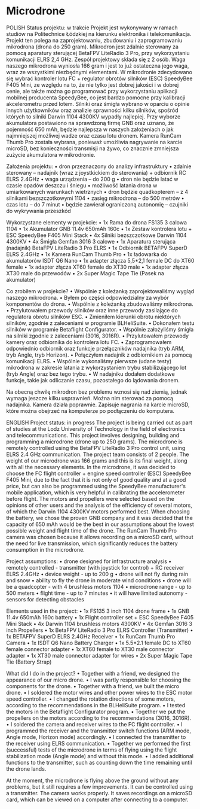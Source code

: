 # Microdrone
POLISH
Status projektu: w trakcie
Projekt jest wykonywany w ramach studiów na Politechnice Łódzkiej na kierunku elektronika i telekomunikacja. Projekt ten polega na zaprojektowaniu, zbudowaniu i zaprogramowaniu mikrodrona (drona do 250 gram). Mikrodron jest zdalnie sterowany za pomocą aparatury sterującej BetaFPV LiteRadio 3 Pro, przy wykorzystaniu komunikacji ELRS 2,4 GHz. Zespół projektowy składa się z 2 osób. Waga naszego mikrodrona wyniosła 166 gram i jest to już ostateczna jego waga, wraz ze wszystkimi niezbędnymi elementami. W mikrodronie zdecydowano się wybrać kontroler lotu FC + regulator obrotów silników (ESC) SpeedyBee F405 Mini, ze względu na to, że nie tylko jest dobrej jakości i w dobrej cenie, ale także można go programować przy wykorzystaniu aplikacji mobilnej producenta SpeedyBee, co jest bardzo pomocne przy kalibracji akcelerometru przed lotem. Silniki oraz śmigła wybrano w oparciu o opinie innych użytkowników oraz analizie sprawności kilku silników, spośród których to silniki Darwin 1104 4300KV wypadły najlepiej. Przy wyborze akumulatora postawiono na sprawdzoną firmę GNB oraz uznano, że pojemność 650 mAh, będzie najlepsza w naszych założeniach o jak najmniejszej możliwej wadze oraz czasu lotu dronem. Kamera RunCam Thumb Pro została wybrana, ponieważ umożliwia nagrywanie na karcie microSD, bez konieczności transmisji na żywo, co znacznie zmniejsza zużycie akumulatora w mikrodronie.

Założenia projektu:
•	dron przeznaczony do analizy infrastruktury
•	zdalnie sterowany – nadajnik (wraz z joystkickiem do sterowania) + odbiornik RC ELRS 2.4GHz
•	waga urządzenia – do 200 g
•	dron nie będzie latać w czasie opadów deszczu i śniegu
•	możliwość latania drona w umiarkowanych warunkach wietrznych
•	dron będzie quadkopterem – z 4 silnikami bezszczotkowymi 1104 
•	zasięg mikrodrona – do 500 metrów
•	czas lotu – do 7 minut
•	będzie zawierał ograniczoną autonomię – czujniki do wykrywania przeszkód

Wykorzystane elementy w projekcie:
•	1x Rama do drona FS135 3 calowa 1104
•	1x Akumulator GNB 11.4v 650mAh 160c
•	1x Zestaw kontrolera lotu + ESC SpeedyBee F405 Mini Stack
•	4x Silniki bezszczotkowe Darwin 1104 4300KV
•	4x Śmigła Gemfan 3016 3 calowe
•	1x Aparatura sterująca (nadajnik) BetaFPV LiteRadio 3 Pro ELRS
•	1x Odbiornik BETAFPV SuperD ELRS 2.4GHz
•	1x Kamera RunCam Thumb Pro
• 1x ładowarka do akumulatorów ISDT Q6 Nano
• 1x adapter złącza 5,5*2,1 female DC do XT60 female
• 1x adapter złącza XT60 female do XT30 male
• 1x adapter złącza XT30 male do przewodów
• 2x Super Magic Tape Tie (Pasek na akumulator) 

Co zrobiłem w projekcie?
•	Wspólnie z koleżanką zaprojektowaliśmy wygląd naszego mikrodrona.
•	Byłem po części odpowiedzialny za wybór komponentów do drona.
•	Wspólnie z koleżanką zbudowaliśmy mikrodrona.
•	Przylutowałem przewody silników oraz inne przewody zasilające do regulatora obrotu silników ESC.
•	Zmieniłem kierunki obrotu niektórych silników, zgodnie z zaleceniami w programie BLHeliSuite.
•	Dokonałem testu silników w programie Betaflight Configurator.
•	Wspólnie założyliśmy śmigła na silniki zgodnie z zaleceniami (3016, 3016R).
•	Przylutowałem przewody kamery oraz odbiornika do kontrolera lotu FC.
•	Zaprogramowałem odpowiednio odbiornik oraz funkcje przełączników nadajnika (tryb ARM, tryb Angle, tryb Horizon).
•	Połączyłem nadajnik z odbiornikiem za pomocą komunikacji ELRS.
•	Wspólnie wykonaliśmy pierwsze (udane testy) mikrodrona w zakresie latania z wykorzystaniem trybu stabilizującego lot (tryb Angle) oraz bez tego trybu.
•	W nadajniku dodałem dodatkowe funkcje, takie jak odliczanie czasu, pozostałego do lądowania dronem.

Na obecną chwilę mikrodron bez problemu wznosi się nad ziemią, jednak wymaga jeszcze kilku usprawnień. Można nim sterować za pomocą nadajnika. Kamera działa poprawnie. Zapisuje nagrania na karcie microSD, które można obejrzeć na komputerze po podłączeniu do komputera.


ENGLISH
Project status: in progress
The project is being carried out as part of studies at the Lodz University of Technology in the field of electronics and telecommunications. This project involves designing, building and programming a microdrone (drone up to 250 grams). The microdrone is remotely controlled using the BetaFPV LiteRadio 3 Pro control unit, using ELRS 2.4 GHz communication. The project team consists of 2 people. The weight of our microdrone was 166 grams and this is its final weight, along with all the necessary elements. In the microdrone, it was decided to choose the FC flight controller + engine speed controller (ESC) SpeedyBee F405 Mini, due to the fact that it is not only of good quality and at a good price, but can also be programmed using the SpeedyBee manufacturer's mobile application, which is very helpful in calibrating the accelerometer before flight. The motors and propellers were selected based on the opinions of other users and the analysis of the efficiency of several motors, of which the Darwin 1104 4300KV motors performed best. When choosing the battery, we chose the proven GNB company and it was decided that the capacity of 650 mAh would be the best in our assumptions about the lowest possible weight and flight time of the drone. The RunCam Thumb Pro camera was chosen because it allows recording on a microSD card, without the need for live transmission, which significantly reduces the battery consumption in the microdrone.

Project assumptions:
• drone designed for infrastructure analysis
• remotely controlled - transmitter (with joystick for control) + RC receiver ELRS 2.4GHz
• device weight - up to 200 g
• drone will not fly during rain and snow
• ability to fly the drone in moderate wind conditions
• drone will be a quadcopter - with 4 brushless motors 1104
• microdrone range - up to 500 meters
• flight time - up to 7 minutes
• it will have limited autonomy - sensors for detecting obstacles

Elements used in the project:
• 1x FS135 3 inch 1104 drone frame
• 1x GNB 11.4v 650mAh 160c battery
• 1x Flight controller set + ESC SpeedyBee F405 Mini Stack
• 4x Darwin 1104 brushless motors 4300KV
• 4x Gemfan 3016 3 inch Propellers
• 1x BetaFPV LiteRadio 3 Pro ELRS Controller (Transmitter)
• 1x BETAFPV SuperD ELRS 2.4GHz Receiver
• 1x RunCam Thumb Pro Camera
• 1x ISDT Q6 Nano Battery Charger
• 1x 5.5*2.1 female DC to XT60 female connector adapter
• 1x XT60 female to XT30 male connector adapter
• 1x XT30 male connector adapter for wires
• 2x Super Magic Tape Tie (Battery Strap)

What did I do in the project?
• Together with a friend, we designed the appearance of our micro drone.
• I was partly responsible for choosing the components for the drone.
• Together with a friend, we built the micro drone.
• I soldered the motor wires and other power wires to the ESC motor speed controller.
• I changed the rotation directions of some motors, according to the recommendations in the BLHeliSuite program.
• I tested the motors in the Betaflight Configurator program.
• Together we put the propellers on the motors according to the recommendations (3016, 3016R).
• I soldered the camera and receiver wires to the FC flight controller.
• I programmed the receiver and the transmitter switch functions (ARM mode, Angle mode, Horizon mode) accordingly.
• I connected the transmitter to the receiver using ELRS communication.
• Together we performed the first (successful) tests of the microdrone in terms of flying using the flight stabilization mode (Angle mode) and without this mode.
• I added additional functions to the transmitter, such as counting down the time remaining until the drone lands.

At the moment, the microdrone is flying above the ground without any problems, but it still requires a few improvements. It can be controlled using a transmitter. The camera works properly. It saves recordings on a microSD card, which can be viewed on a computer after connecting to a computer.
